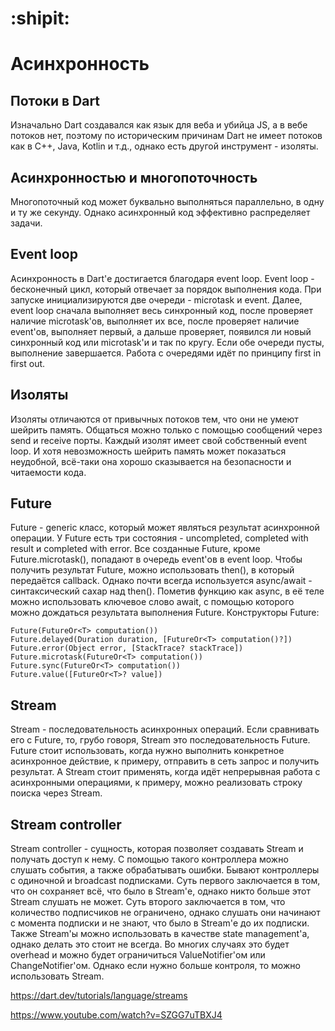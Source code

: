 # :shipit:
# Асинхронность

## Потоки в Dart
Изначально Dart создавался как язык для веба и убийца JS, а в вебе потоков нет, поэтому по историческим причинам Dart не имеет потоков как в C++, Java, Kotlin и т.д., однако есть другой инструмент - изоляты.

## Асинхронностью и многопоточность
Многопоточный код может буквально выполняться параллельно, в одну и ту же секунду. Однако асинхронный код эффективно распределяет задачи.

## Event loop
Асинхронность в Dart'е достигается благодаря event loop. Event loop - бесконечный цикл, который отвечает за порядок выполнения кода. При запуске инициализируются две очереди - microtask и event. Далее, event loop сначала выполняет весь синхронный код, после проверяет наличие microtask'ов, выполняет их все, после проверяет наличие event'ов, выполняет первый, а дальше проверяет, появился ли новый синхронный код или microtask'и и так по кругу. Если обе очереди пусты, выполнение завершается. Работа с очередями идёт по принципу first in first out.

## Изоляты
Изоляты отличаются от привычных потоков тем, что они не умеют шейрить память. Общаться можно только с помощью сообщений через send и receive порты. Каждый изолят имеет свой собственный event loop. И хотя невозможность шейрить память может показаться неудобной, всё-таки она хорошо сказывается на безопасности и читаемости кода.

## Future
Future - generic класс, который может являться результат асинхронной операции. У Future есть три состояния - uncompleted, completed with result и completed with error. Все созданные Future, кроме Future.microtask(), попадают в очередь event'ов в event loop. Чтобы получить результат Future, можно использовать then(), в который передаётся callback. Однако почти всегда используется async/await - синтаксический сахар над then(). Пометив функцию как async, в её теле можно использовать ключевое слово await, с помощью которого можно дождаться результата выполнения Future. Конструкторы Future:
```
Future(FutureOr<T> computation())
Future.delayed(Duration duration, [FutureOr<T> computation()?])
Future.error(Object error, [StackTrace? stackTrace])
Future.microtask(FutureOr<T> computation())
Future.sync(FutureOr<T> computation())
Future.value([FutureOr<T>? value])
```

## Stream
Stream - последовательность асинхронных операций. Если сравнивать его с Future, то, грубо говоря, Stream это последовательность Future. Future стоит использовать, когда нужно выполнить конкретное асинхронное действие, к примеру, отправить в сеть запрос и получить результат. А Stream стоит применять, когда идёт непрерывная работа с асинхронными операциями, к примеру, можно реализовать строку поиска через Stream.

## Stream controller
Stream controller - сущность, которая позволяет создавать Stream и получать доступ к нему. С помощью такого контроллера можно слушать события, а также обрабатывать ошибки. Бывают контроллеры с одиночной и broadcast подписками. Суть первого заключается в том, что он сохраняет всё, что было в Stream'е, однако никто больше этот Stream слушать не может. Суть второго заключается в том, что количество подписчиков не ограничено, однако слушать они начинают с момента подписки и не знают, что было в Stream'е до их подписки. Также Stream'ы можно использовать в качестве state management'а, однако делать это стоит не всегда. Во многих случаях это будет overhead и можно будет ограничиться ValueNotifier'ом или ChangeNotifier'ом. Однако если нужно больше контроля, то можно использовать Stream.

https://dart.dev/tutorials/language/streams

https://www.youtube.com/watch?v=SZGG7uTBXJ4